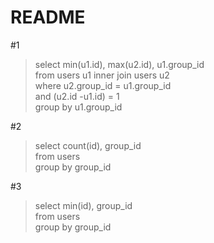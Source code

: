 # README  
#1  
>select min(u1.id), max(u2.id), u1.group_id  
>from users u1 inner join users u2  
>where u2.group_id = u1.group_id  
>and (u2.id -u1.id) = 1  
>group by u1.group_id  
  
#2  
>select count(id), group_id  
>from users  
>group by group_id  
  
#3  
>select min(id), group_id  
>from users  
>group by group_id  
  


